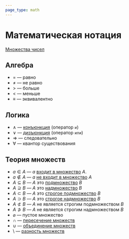 ```yaml
---
page_type: math
---
```

# Математическая нотация

[Множества чисел]([[20221030192444]])

## Алгебра

* $=$ — равно
* $\not =$ — не равно
* $>$ — больше
* $<$ — меньше
* $\equiv$ — эквивалентно

## Логика

* $\land$ — [конъюнкция]([[20221120111255]]) (оператор `и`)
* $\lor$ — [дизъюнкция]([[20221120111257]]) (оператор `или`)
* $\Rightarrow$ — следовательно
* $\forall$ — квантор существования

## Теория множеств

* $a \in A$ — $a$ [входит в множество]([[20221031233633]]) $A$.
* $a \notin A$ — $a$ [не входит в множество]([[20221031233633]]) $A$
* $A \subseteq B$ — $A$ это [подмножество]([[20221101234235]]) $B$
* $A \supseteq B$ — $A$ это [надмножество]([[20221101234235]]) $B$
* $A \subset B$ — $A$ это [строгое подмножество]([[20221101234235]]) $B$
* $A \supset B$ — $A$ это [строгое надмножество]([[20221101234235]]) $B$
* $A \not \subset B$ — $A$ не является строгим подмножеством $B$
* $A \not \supset B$ — $A$ не является строгим надмножеством $B$
* $\varnothing$ — пустое множество
* $\cap$ — [пересечение множеств]([[20221102002259]])
* $\cup$ — [объединение множеств]([[20221106003014]])
* $\setminus$ — [разность множеств]([[20221120191341]])



